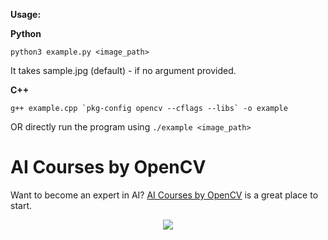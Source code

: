 **Usage:**

**Python**

`python3 example.py <image_path>`

It takes sample.jpg (default) - if no argument provided.

**C++**

`` g++ example.cpp `pkg-config opencv --cflags --libs` -o example ``

OR directly run the program using `./example <image_path>`

# AI Courses by OpenCV

Want to become an expert in AI?
[AI Courses by OpenCV](https://opencv.org/courses/) is a great place to start.

<a href="https://opencv.org/courses/">
<p align="center"> 
<img src="https://www.learnopencv.com/wp-content/uploads/2020/04/AI-Courses-By-OpenCV-Github.png">
</p>
</a>
